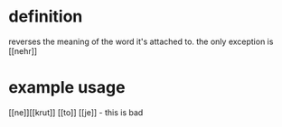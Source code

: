 # definition
reverses the meaning of the word it's attached to. the only exception is [[nehr]]
# example usage
[[ne]][[krut]] [[to]] [[je]] - this is bad